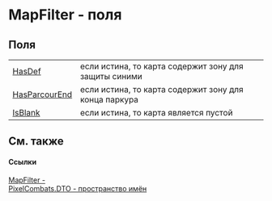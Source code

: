 # MapFilter - поля




## Поля
<table>
<tr>
<td><a href="0381d0ff-8ad8-490a-43fb-01dbf17e01d0">HasDef</a></td>
<td>если истина, то карта содержит зону для защиты синими</td></tr>
<tr>
<td><a href="6964ec71-0032-3b82-15eb-8eebbcd50b70">HasParcourEnd</a></td>
<td>если истина, то карта содержит зону для конца паркура</td></tr>
<tr>
<td><a href="dbcd0833-d729-e83c-ba4c-780b5149c9d6">IsBlank</a></td>
<td>если истина, то карта является пустой</td></tr>
</table>

## См. также


#### Ссылки
<a href="098d04a3-dd3c-39e8-277f-82f1a1cde40c">MapFilter - </a>  
<a href="f881f7a4-906c-58b7-78f8-47b8496b9d39">PixelCombats.DTO - пространство имён</a>  
